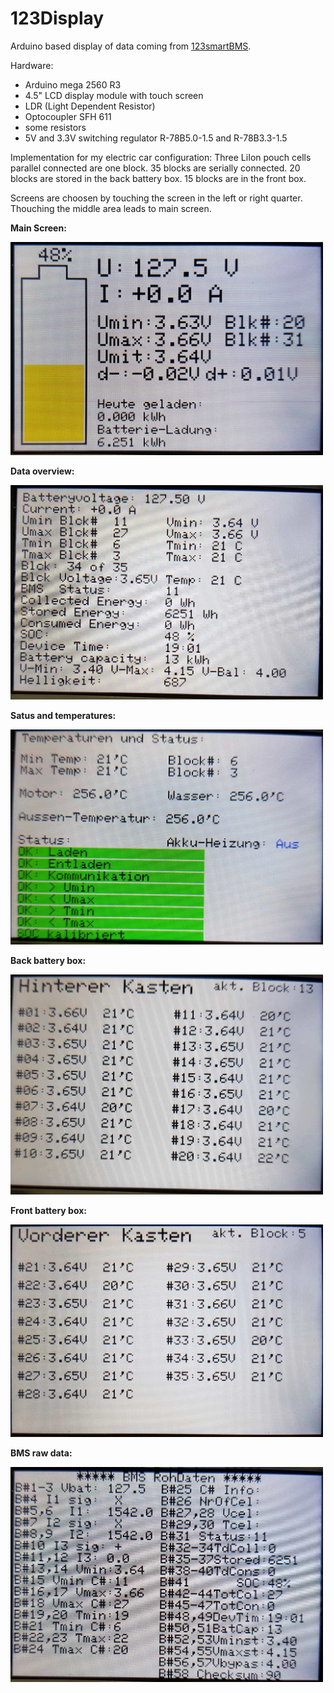 # 123Display
Arduino based display of data coming from [123smartBMS](https://123electric.eu/).

Hardware:
- Arduino mega 2560 R3
- 4.5" LCD display module with touch screen
- LDR (Light Dependent Resistor)
- Optocoupler SFH 611
- some resistors
- 5V and 3.3V switching regulator R-78B5.0-1.5 and R-78B3.3-1.5

Implementation for my electric car configuration:
Three LiIon pouch cells parallel connected are one block. 
35 blocks are serially connected.
20 blocks are stored in the back battery box.
15 blocks are in the front box.

Screens are choosen by touching the screen in the left or right quarter.
Thouching the middle area leads to main screen. 

**Main Screen:**

<img src="/Photos/Scr_1_main.jpg" width="500" alt="Main"/>

**Data overview:**

<img src="/Photos/Scr_0_data.jpg" width="500" alt="Main"/>

**Satus and temperatures:**

<img src="/Photos/Scr_2_Stat.jpg" width="500" alt="Main"/>

**Back battery box:**

<img src="/Photos/Scr_3_hk.jpg" width="500" alt="Main"/>

**Front battery box:**

<img src="/Photos/Scr_4_vk.jpg" width="500" alt="Main"/>

**BMS raw data:**

<img src="/Photos/Scr_5_raw.jpg" width="500" alt="Main"/>
